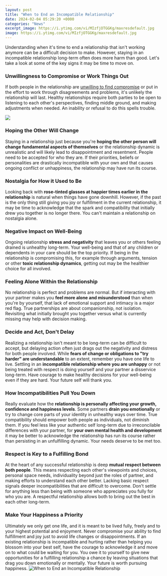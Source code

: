```yaml
---
layout: post
title: "When to End an Incompatible Relationship"
date: 2024-02-04 05:29:20 +0000
categories: "News"
excerpt_image: https://i.ytimg.com/vi/MIzfjOTGGKg/maxresdefault.jpg
image: https://i.ytimg.com/vi/MIzfjOTGGKg/maxresdefault.jpg
---
```


Understanding when it's time to end a relationship that isn't working anymore can be a difficult decision to make. However, staying in an incompatible relationship long-term often does more harm than good. Let's take a look at some of the key signs it may be time to move on.
### Unwillingness to Compromise or Work Things Out
If both people in the relationship are [unwilling to find compromise](https://store.fi.io.vn/women-happy-halloween-shirts-pug-dog-happy-hallothanksmas-1) or put in the effort to work through disagreements and problems, it's unlikely the relationship will last. Healthy relationships require both parties to be open to listening to each other's perspectives, finding middle ground, and making adjustments when needed. An inability or refusal to do this spells trouble.

![](https://i.ytimg.com/vi/aGuGxQbHAX8/maxresdefault.jpg)
### Hoping the Other Will Change
Staying in a relationship just because you're **hoping the other person will change fundamental aspects of themselves** or the relationship dynamic is unrealistic and will likely lead to disappointment and resentment. People need to be accepted for who they are. If their priorities, beliefs or personalities are drastically incompatible with your own and that causes ongoing conflict or unhappiness, the relationship may have run its course. 
### Nostalgia for How it Used to Be 
Looking back with **rose-tinted glasses at happier times earlier in the relationship** is natural when things have gone downhill. However, if the past is the only thing still giving you joy or fulfillment in the current relationship, it may be time to acknowledge that the spark and compatibility that initially drew you together is no longer there. You can't maintain a relationship on nostalgia alone.
### Negative Impact on Well-Being
Ongoing relationship **stress and negativity** that leaves you or others feeling drained is unhealthy long-term. Your well-being and that of any children or dependents in your care should be the top priority. If being in the relationship is compromising this, for example through arguments, tension or other **toxic relationship dynamics**, getting out may be the healthier choice for all involved.
### Feeling Alone Within the Relationship 
No relationship is perfect and problems are normal. But if interacting with your partner makes you **feel more alone and misunderstood** than when you're by yourself, that lack of emotional support and intimacy is a major red flag. True partnerships are about companionship, not isolation. Revisiting what initially brought you together versus what is currently missing may help with decision making.
### Decide and Act, Don't Delay 
Realizing a relationship isn't meant to be long-term can be difficult to accept, but delaying action often just drags out the negativity and distress for both people involved. While **fears of change or obligations to "try harder" are understandable** to an extent, remember you have one life to live. Settling in an **incompatible relationship where you are unhappy** or not being treated with respect is doing yourself and your partner a disservice long-term. Have courage to make healthy decisions for your well-being even if they are hard. Your future self will thank you.
### How Incompatibilities Pull You Down
Really evaluate how the **relationship is personally affecting your growth, confidence and happiness levels**. Some partners **drain you emotionally** or try to change core parts of your identity in unhealthy ways over time. True compatibility should empower both people as individuals, not diminish them. If you feel less like your authentic self long-term due to irreconcilable differences with your partner, for **your own mental health and development** it may be better to acknowledge the relationship has run its course rather than persisting in an unfulfilling dynamic. Your needs deserve to be met too.
### Respect is Key to a Fulfilling Bond 
At the heart of any successful relationship is deep **mutual respect between both people**. This means respecting each other's viewpoints and choices, personal space needs, individuality beyond just the roles of partner, and making efforts to understand each other better. Lacking basic respect signals deeper incompatibilities that are difficult to overcome. Don't settle for anything less than being with someone who appreciates you fully for who you are. A respectful relationship allows both to bring out the best in each other long-term.
### Make Your Happiness a Priority
Ultimately we only get one life, and it is meant to be lived fully, freely and to your highest potential and enjoyment. Never compromise your ability to find fulfillment and joy just to avoid life changes or disappointments. If an existing relationship is incompatible and hurting rather than helping you blossom into your best self, have the courage to acknowledge it and move on to what could be waiting for you. You owe it to yourself to give new opportunities for a fulfilling relationship a chance by leaving situations that drag you down emotionally or mentally. Your future is worth pursuing happiness.
![When to End an Incompatible Relationship](https://i.ytimg.com/vi/MIzfjOTGGKg/maxresdefault.jpg)